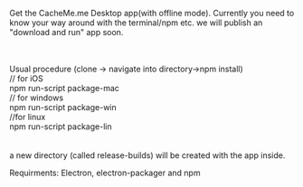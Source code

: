 Get the CacheMe.me Desktop app(with offline mode). Currently you need to know your way around with the terminal/npm 
etc. we will publish an "download and run" app soon. 

<br>
<br>
Usual procedure (clone -> navigate into directory->npm install) <br>
// for iOS<br>
npm run-script package-mac <br>
// for windows<br>
npm run-script package-win <br>
//for linux<br>
npm run-script package-lin 
<br><br><br>
a new directory (called release-builds) will be created with the app inside.


Requirments: Electron, electron-packager and npm 


